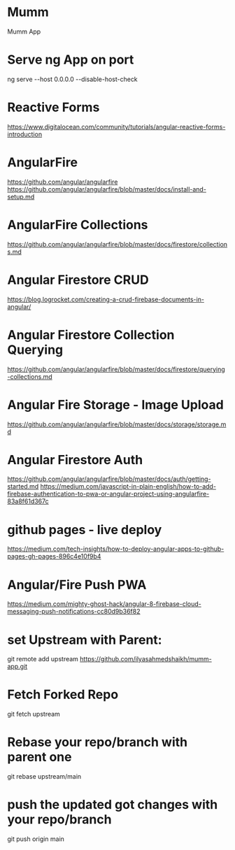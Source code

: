 # Mumm
Mumm App

# Serve ng App on port
ng serve --host 0.0.0.0 --disable-host-check

# Reactive Forms
https://www.digitalocean.com/community/tutorials/angular-reactive-forms-introduction

# AngularFire
https://github.com/angular/angularfire
https://github.com/angular/angularfire/blob/master/docs/install-and-setup.md

# AngularFire Collections
https://github.com/angular/angularfire/blob/master/docs/firestore/collections.md

# Angular Firestore CRUD
https://blog.logrocket.com/creating-a-crud-firebase-documents-in-angular/

# Angular Firestore Collection Querying
https://github.com/angular/angularfire/blob/master/docs/firestore/querying-collections.md

# Angular Fire Storage - Image Upload
https://github.com/angular/angularfire/blob/master/docs/storage/storage.md

# Angular Firestore Auth
https://github.com/angular/angularfire/blob/master/docs/auth/getting-started.md
https://medium.com/javascript-in-plain-english/how-to-add-firebase-authentication-to-pwa-or-angular-project-using-angularfire-83a8f61d367c

# github pages - live deploy
https://medium.com/tech-insights/how-to-deploy-angular-apps-to-github-pages-gh-pages-896c4e10f9b4

# Angular/Fire Push PWA
https://medium.com/mighty-ghost-hack/angular-8-firebase-cloud-messaging-push-notifications-cc80d9b36f82

# set Upstream with Parent:
git remote add upstream https://github.com/ilyasahmedshaikh/mumm-app.git

# Fetch Forked Repo
git fetch upstream

# Rebase your repo/branch with parent one
git rebase upstream/main

# push the updated got changes with your repo/branch
git push origin main